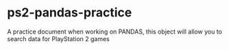 # ps2-pandas-practice
A practice document when working on PANDAS, this object will allow you to search data for PlayStation 2 games

